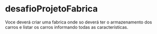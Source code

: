 # desafioProjetoFabrica
Voce deverá criar uma fabrica onde so deverá ter o armazenamento dos carros e listar os carros informando todas as características.
